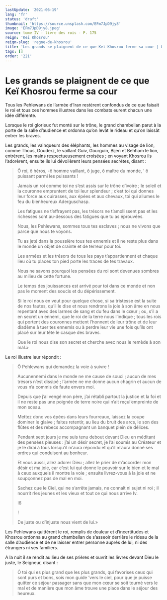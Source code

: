 ```yaml
---
lastUpdate: '2021-06-19'
lang: 'fr'
status: 'draft'
thumbnail: 'https://source.unsplash.com/EFm7JpD9jy8'
image: 'EFm7JpD9jy8.jpeg'
source: tome IV - livre des rois - P. 175
reign: 'Keï Khosrou'
reign-slug: 'regne-de-khosrou'
title: 'Les grands se plaignent de ce que Keï Khosrou ferme sa cour | Le Livre des Rois | Shâhnâmeh'
tags: []
order: '221'
---
```


<!-- LTeX: language=fr -->

# Les grands se plaignent de ce que Keï Khosrou ferme sa cour

Tous les Pehlewans de l’armée d’Iran restèrent confondus de ce que faisait le roi et tous ces hommes illustres dans les combats eurent chacun une idée différente.

Lorsque le roi glorieux fut monté sur le trône, le grand chambellan parut à la porte de la salle d’audience et ordonna qu’on levât le rideau et qu’on laissât entrer les braves.

Les grands, les vainqueurs des éléphants, les hommes au visage de lion, comme Thous, Gouderz, le vaillant Guiv, Gourguin, Bijen et Behham le lion, entrèrent, les mains respectueusement croisées ; en voyant Khosrou ils l’adorèrent, ensuite ils lui dévoilèrent leurs pensées secrètes, disant :

> Ô roi, ô héros,
> -ô homme vaillant, ô juge, ô maître du monde, ’
> ô puissant parmi les puissants !
>
> Jamais un roi comme toi ne s’est assis sur le trône d’ivoire ; le soleil et la couronne empruntent de toi leur splendeur ; c’est toi qui donnes leur force aux cuirasses, aux épées et aux chevaux, toi qui allumes le feu du bienheureux Aderguschasp.
>
> Les fatigues ne t’effrayent pas, les trésors ne t’amollissent pas et les richesses sont au-dessous des fatigues que tu as éprouvées.
>
> Nous, les Pehlewans, sommes tous tes esclaves ; nous ne vivons que parce que nous te voyons.
>
> Tu as jeté dans la poussière tous tes ennemis et il ne reste plus dans le monde un objet de crainte et de terreur pour toi.
>
> Les armées et les trésors de tous les pays t’appartiennent et chaque lieu où tu places ton pied porte les traces de tes travaux.
>
> Nous ne savons pourquoi les pensées du roi sont devenues sombres au milieu de cette fortune.
>
> Le temps des jouissances est arrivé pour toi dans ce monde et non pas le moment des soucis et du dépérissement.
>
> Si le roi nous en veut pour quelque chose, si sa tristesse est la suite de nos fautes, qu’il le dise et nous rendrons la joie à son âme en nous repentant avec des larmes de sang et du feu dans le cœur ; ou, s’il a en secret un ennemi, que le roi de la terre nous l’indique ; tous les rois qui portent des couronnes mettent l’honnent de leur trône et de leur diadème à tuer tes ennemis ou à perdre leur vie une fois qu’ils ont placé sur leur tête le casque des braves.
>
> Que le roi nous dise son secret et cherche avec nous le remède à son mal.»

Le roi illustre leur répondit :

> Ô Pehlewans qui demandez la voie à suivre !
>
> Aucunennemi dans le monde ne me cause de souci ; aucun de mes trésors n’est dissipé ; l’armée ne me donne aucun chagrin et aucun de vous n’a commis de faute envers moi.
>
> Depuis que j’ai vengé mon père, j’ai rétabli partout la justice et la foi et il ne reste pas une poignée de terre noire qui n’ait reçul’empreinte de mon sceau.
>
> Mettez donc vos épées dans leurs fourreaux, laissez la coupe dominer le glaive ; faites retentir, au lieu du bruit des arcs, le son des flûtes et des rebecs accompagnant un banquet plein de délices.
>
> Pendant sept jours je me suis tenu debout devant Dieu en méditant des pensées pieuses : j’ai un désir secret, je l’ai soumis au Créateur et je le dirai à tous lorsqu’il m’aura répondu et qu’il m’aura donné ses ordres qui conduisent au bonheur.
>
> Et vous aussi, allez adorer Dieu ; allez le prier de m’accorder mon désir et ma joie, car c’est lui qui donne le pouvoir sur le bien et le mal à ceux auxquels il montre la voie ; ensuite livrez-vous à la joie et ne soupçonnez pas de mal en moi.
>
> Sachez que le Ciel, qui ne s’arrête jamais, ne connaît ni sujet ni roi ; il nourrit rles jeunes et les vieux et tout ce qui nous arrive Iv.
>
> I6
>
> !
>
> De juste ou d’injuste nous vient de lui.»

Les Pehlewans quittèrent le roi, remplis de douleur et d’incertitudes et Khosrou ordonna au grand chambellan de s’asseoir derrière le rideau de la salle d’audience et de ne laisser entrer personne auprès de lui, ni des étrangers ni ses familiers.

A la nuit il se rendit au lieu de ses prières et ouvrit les lèvres devant Dieu le juste, le Seigneur, disant :

> Ô toi qui es plus grand que les plus grands, qui favorises ceux qui sont purs et bons, sois mon guide
> ’vers le ciel, pour que je puisse quitter ce séjour passager sans que mon cœur se soit tourné vers le mal et de manière que mon âme trouve une place dans le séjour des heureux.
